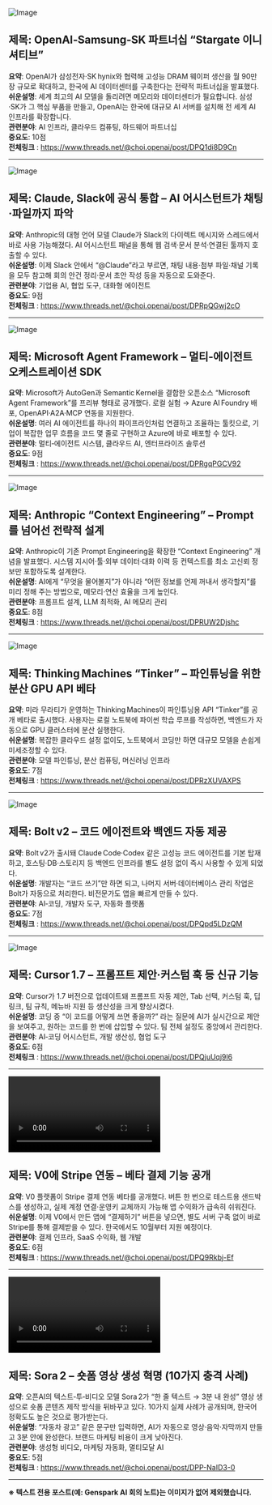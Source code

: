 ![Image](https://scontent-iad3-2.cdninstagram.com/v/t51.82787-15/557664070_17925953088112832_3229857281215311188_n.jpg?stp=dst-jpg_e35_tt6&_nc_cat=103&ccb=1-7&_nc_sid=18de74&_nc_ohc=NytBUCwkkkgQ7kNvwGeCjhd&_nc_oc=AdnnAdDBfvx93UONpjW9HTVhhheXIkZkrXvnqYYMCf3bVMtAJqUckUvBBE6EyNdaEK4&_nc_zt=23&_nc_ht=scontent-iad3-2.cdninstagram.com&oh=00_AfY7th2PssQX25XrIFpq5sCGk_Gi74WBMTZjYMB2BxnqBw&oe=68E36C83)

## 제목: OpenAI‑Samsung‑SK 파트너십 “Stargate 이니셔티브”
**요약**: OpenAI가 삼성전자·SK hynix와 협력해 고성능 DRAM 웨이퍼 생산을 월 90만 장 규모로 확대하고, 한국에 AI 데이터센터를 구축한다는 전략적 파트너십을 발표했다.  
**쉬운설명**: 세계 최고의 AI 모델을 돌리려면 메모리와 데이터센터가 필요합니다. 삼성·SK가 그 핵심 부품을 만들고, OpenAI는 한국에 대규모 AI 서버를 설치해 전 세계 AI 인프라를 확장합니다.  
**관련분야**: AI 인프라, 클라우드 컴퓨팅, 하드웨어 파트너십  
**중요도**: 10점  
**전체링크** : https://www.threads.net/@choi.openai/post/DPQ1di8D9Cn  

---

![Image](https://scontent-iad3-1.cdninstagram.com/v/t51.71878-15/558085052_1469862880730990_3449977628424395893_n.jpg?stp=dst-jpg_e35_tt6&_nc_cat=104&ccb=1-7&_nc_sid=18de74&_nc_ohc=rzq3wfjd4vkQ7kNvwHVlLG5&_nc_oc=AdnRKeKkIeeXOEhIrIcfwdMzruqn6KqQ6Q-2FjacNtLAH-sbxzOyFfhWJlIvAL9nnpA&_nc_zt=23&_nc_ht=scontent-iad3-1.cdninstagram.com&oh=00_AfaQAnYhdh9OYbzxaQFbnspc1K_0_pZewEU43wWUtJHqhw&oe=68E3639F)

## 제목: Claude, Slack에 공식 통합 – AI 어시스턴트가 채팅·파일까지 파악
**요약**: Anthropic의 대형 언어 모델 Claude가 Slack의 다이렉트 메시지와 스레드에서 바로 사용 가능해졌다. AI 어시스턴트 패널을 통해 웹 검색·문서 분석·연결된 툴까지 호출할 수 있다.  
**쉬운설명**: 이제 Slack 안에서 “@Claude”라고 부르면, 채팅 내용·첨부 파일·채널 기록을 모두 참고해 회의 안건 정리·문서 초안 작성 등을 자동으로 도와준다.  
**관련분야**: 기업용 AI, 협업 도구, 대화형 에이전트  
**중요도**: 9점  
**전체링크** : https://www.threads.net/@choi.openai/post/DPRpQGwj2cO  

---

![Image](https://scontent-iad3-1.cdninstagram.com/v/t51.71878-15/557085052_1469862880730990_3449977628424395893_n.jpg?stp=dst-jpg_e35_tt6&_nc_cat=104&ccb=1-7&_nc_sid=18de74&_nc_ohc=rzq3wfjd4vkQ7kNvwHVlLG5&_nc_oc=AdnRKeKkIeeXOEhIrIcfwdMzruqn6KqQ6Q-2FjacNtLAH-sbxzOyFfhWJlIvAL9nnpA&_nc_zt=23&_nc_ht=scontent-iad3-1.cdninstagram.com&oh=00_AfaQAnYhdh9OYbzxaQFbnspc1K_0_pZewEU43wWUtJHqhw&oe=68E3639F)

## 제목: Microsoft Agent Framework – 멀티‑에이전트 오케스트레이션 SDK
**요약**: Microsoft가 AutoGen과 Semantic Kernel을 결합한 오픈소스 “Microsoft Agent Framework”를 프리뷰 형태로 공개했다. 로컬 실험 → Azure AI Foundry 배포, OpenAPI·A2A·MCP 연동을 지원한다.  
**쉬운설명**: 여러 AI 에이전트를 하나의 파이프라인처럼 연결하고 조율하는 툴킷으로, 기업이 복잡한 업무 흐름을 코드 몇 줄로 구현하고 Azure에 바로 배포할 수 있다.  
**관련분야**: 멀티‑에이전트 시스템, 클라우드 AI, 엔터프라이즈 솔루션  
**중요도**: 9점  
**전체링크** : https://www.threads.net/@choi.openai/post/DPRgqPGCV92  

---

![Image](https://scontent-iad3-2.cdninstagram.com/v/t51.82787-15/557885764_17925966510112832_8885310570822954731_n.jpg?stp=dst-jpg_e35_tt6&_nc_cat=111&ccb=1-7&_nc_sid=18de74&_nc_ohc=1Jzrj9-o7rEQ7kNvwHJPgcI&_nc_oc=Adl6KFS_0RBectxRMx7EkE5iK_eIrexCM2OVWTUXV_brTOSDqYtyPUwzkI-dshhKg0c&_nc_zt=23&_nc_ht=scontent-iad3-2.cdninstagram.com&oh=00_AfZ0R-ho8FsEp4rJ820tvBGjPIA4rhsICuuh-iGme5UpEQ&oe=68E359CF)

## 제목: Anthropic “Context Engineering” – Prompt를 넘어선 전략적 설계
**요약**: Anthropic이 기존 Prompt Engineering을 확장한 “Context Engineering” 개념을 발표했다. 시스템 지시어·툴·외부 데이터·대화 이력 등 컨텍스트를 최소 고신뢰 정보만 포함하도록 설계한다.  
**쉬운설명**: AI에게 “무엇을 물어볼지”가 아니라 “어떤 정보를 언제 꺼내서 생각할지”를 미리 정해 주는 방법으로, 메모리·연산 효율을 크게 높인다.  
**관련분야**: 프롬프트 설계, LLM 최적화, AI 메모리 관리  
**중요도**: 8점  
**전체링크** : https://www.threads.net/@choi.openai/post/DPRUW2Djshc  

---

![Image](https://scontent-iad3-1.cdninstagram.com/v/t51.82787-15/557440085_17926002666112832_8710143510421032868_n.jpg?stp=dst-jpg_e35_tt6&_nc_cat=110&ccb=1-7&_nc_sid=18de74&_nc_ohc=u1paxeOnSSUQ7kNvwGYt3U0&_nc_oc=AdktYgNsb-6_nAqAeZnvWA1UxPvgkcfpBjz0nxFSxDga70ts2P4oQrzqCoA5pY4ADUQ&_nc_zt=23&_nc_ht=scontent-iad3-1.cdninstagram.com&oh=00_AfaxWHzFfvonN4bn7GzUH0Jef8L9Ma0DYrNccrFoL4zkPw&oe=68E38036)

## 제목: Thinking Machines “Tinker” – 파인튜닝을 위한 분산 GPU API 베타
**요약**: 미라 무라티가 운영하는 Thinking Machines이 파인튜닝용 API “Tinker”를 공개 베타로 출시했다. 사용자는 로컬 노트북에 파이썬 학습 루프를 작성하면, 백엔드가 자동으로 GPU 클러스터에 분산 실행한다.  
**쉬운설명**: 복잡한 클라우드 설정 없이도, 노트북에서 코딩만 하면 대규모 모델을 손쉽게 미세조정할 수 있다.  
**관련분야**: 모델 파인튜닝, 분산 컴퓨팅, 머신러닝 인프라  
**중요도**: 7점  
**전체링크** : https://www.threads.net/@choi.openai/post/DPRzXUVAXPS  

---

![Image](https://scontent-iad3-2.cdninstagram.com/v/t51.71878-15/557717401_818959957322513_6688185518989045355_n.jpg?stp=dst-jpg_e35_tt6&_nc_cat=106&ccb=1-7&_nc_sid=18de74&_nc_ohc=YmY3Ro8yuNMQ7kNvwHdPN88&_nc_oc=Adn6ifkii4ahFX4o-kU9FUDNd2l2wle3dfoi4vchSWCoJabCH8lSmaIDLLy3RBKU7uY&_nc_zt=23&_nc_ht=scontent-iad3-2.cdninstagram.com&oh=00_AfY8m7E8aSpgMlP056U6oskv9Poo_bYYBUWZEH31FysW6g&oe=68E35EF5)

## 제목: Bolt v2 – 코드 에이전트와 백엔드 자동 제공
**요약**: Bolt v2가 출시돼 Claude Code·Codex 같은 고성능 코드 에이전트를 기본 탑재하고, 호스팅·DB·스토리지 등 백엔드 인프라를 별도 설정 없이 즉시 사용할 수 있게 되었다.  
**쉬운설명**: 개발자는 “코드 쓰기”만 하면 되고, 나머지 서버·데이터베이스 관리 작업은 Bolt가 자동으로 처리한다. 비전문가도 앱을 빠르게 만들 수 있다.  
**관련분야**: AI‑코딩, 개발자 도구, 자동화 플랫폼  
**중요도**: 7점  
**전체링크** : https://www.threads.net/@choi.openai/post/DPQpd5LDzQM  

---

![Image](https://scontent-iad3-2.cdninstagram.com/v/t51.71878-15/557780526_2037827090378286_7119550051503187077_n.jpg?stp=dst-jpg_e35_tt6&_nc_cat=103&ccb=1-7&_nc_sid=18de74&_nc_ohc=QdsqTvKXriIQ7kNvwFVvmsf&_nc_oc=AdnwL2LFl4LiBY6U2lqknA-Th49nUGbmVzLvu1hcFhFN2YiNgnNX2dfW5JSmBsdsfLg&_nc_zt=23&_nc_ht=scontent-iad3-2.cdninstagram.com&oh=00_AfYwKUG7EubxUug2gp6fqtq-skqtZjSANN7vWzyl1pvJ7Q&oe=68E35F03)

## 제목: Cursor 1.7 – 프롬프트 제안·커스텀 훅 등 신규 기능
**요약**: Cursor가 1.7 버전으로 업데이트돼 프롬프트 자동 제안, Tab 선택, 커스텀 훅, 딥링크, 팀 규칙, 메뉴바 지원 등 생산성을 크게 향상시켰다.  
**쉬운설명**: 코딩 중 “이 코드를 어떻게 쓰면 좋을까?” 라는 질문에 AI가 실시간으로 제안을 보여주고, 원하는 코드를 한 번에 삽입할 수 있다. 팀 전체 설정도 중앙에서 관리한다.  
**관련분야**: AI‑코딩 어시스턴트, 개발 생산성, 협업 도구  
**중요도**: 6점  
**전체링크** : https://www.threads.net/@choi.openai/post/DPQjuUqj9l6  

---

![Image](https://scontent-iad3-1.cdninstagram.com/o1/v/t16/f2/m84/AQMHA0YByw0_V_ET_TlkdHUPT9zZm6Jl5ONrxQcOssPDQTBf4YWGg7PsWBsknK2pNPnT1BlXQABjw-HLphKz3GehiCaBcemNGok1-C0.mp4?efg=eyJ2ZW5jb2RlX3RhZyI6InZ0c192b2RfdXJsZ2VuLmZlZWQudW5rbm93bi1DMy4xMTUyLmRhc2hfYmFzZWxpbmVfMV92MSJ9&_nc_ht=scontent-iad3-1.cdninstagram.com&oh=00_AfZU74nWq8fo9xEBs2_UeIa4uH-Xe8kofv0QtJYwCEDgHw&oe=68DF6A3D)

## 제목: V0에 Stripe 연동 – 베타 결제 기능 공개
**요약**: V0 플랫폼이 Stripe 결제 연동 베타를 공개했다. 버튼 한 번으로 테스트용 샌드박스를 생성하고, 실제 계정 연결·운영키 교체까지 가능해 앱 수익화가 급속히 쉬워진다.  
**쉬운설명**: 이제 V0에서 만든 앱에 “결제하기” 버튼을 넣으면, 별도 서버 구축 없이 바로 Stripe를 통해 결제받을 수 있다. 한국에서도 10월부터 지원 예정이다.  
**관련분야**: 결제 인프라, SaaS 수익화, 웹 개발  
**중요도**: 6점  
**전체링크** : https://www.threads.net/@choi.openai/post/DPQ9Rkbj-Ef  

---

![Image](https://scontent-iad3-1.cdninstagram.com/o1/v/t16/f2/m84/AQPo4Ndj0X0X2N5DeXLCVHiiuLj_vuFRk7YaAq4eB-Z8P06t6FAjE-_WOA1X6JVrUaYzhdi7OP7DZgxrOAytcm1bi-KnJBEA6AMzTnc.mp4?efg=eyJ2ZW5jb2RlX3RhZyI6InZ0c192b2RfdXJsZ2VuLmZlZWQudW5rbm93bi1DMy40ODAuZGFzaF9iYXNlbGluZV8xX3YxIn0&_nc_ht=scontent-iad3-1.cdninstagram.com&oh=00_AfaebUIJytH5CUTBbVm4_o2WAYoFUguXsm9xQEJfPfQ2pg&oe=68DF6F5F)

## 제목: Sora 2 – 숏폼 영상 생성 혁명 (10가지 충격 사례)
**요약**: 오픈AI의 텍스트‑투‑비디오 모델 Sora 2가 “한 줄 텍스트 → 3분 내 완성” 영상 생성으로 숏폼 콘텐츠 제작 방식을 뒤바꾸고 있다. 10가지 실제 사례가 공개되며, 한국어 정확도도 높은 것으로 평가받는다.  
**쉬운설명**: “자동차 광고” 같은 문구만 입력하면, AI가 자동으로 영상·음악·자막까지 만들고 3분 안에 완성한다. 브랜드 마케팅 비용이 크게 낮아진다.  
**관련분야**: 생성형 비디오, 마케팅 자동화, 멀티모달 AI  
**중요도**: 5점  
**전체링크** : https://www.threads.net/@choi.openai/post/DPP-NaID3-0  

---

**※ 텍스트 전용 포스트(예: Genspark AI 회의 노트)는 이미지가 없어 제외했습니다.**